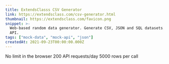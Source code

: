 ```yaml
---
title: ExtendsClasss CSV Generator
link: https://extendsclass.com/csv-generator.html
thumbnail: https://extendsclass.com/favicon.png
snippet: >-
  Web-based random data generator. Generate CSV, JSON and SQL datasets. Free
  API.
tags: ["mock-data", "mock-api", "json"]
createdAt: 2021-09-23T00:00:00.000Z
---
```

No limit in the browser
200 API requests/day
5000 rows per call
